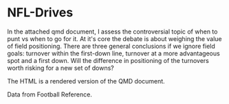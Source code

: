 # NFL-Drives
In the attached qmd document, I assess the controversial topic of when to punt vs when to go for it. At it's core the debate is about weighing the value of field positioning. There are three general conclusions if we ignore field goals: turnover within the first-down line, turnover at a more advantageous spot and a first down. Will the difference in positioning of the turnovers worth risking for a new set of downs?

The HTML is a rendered version of the QMD document.

Data from Football Reference.
